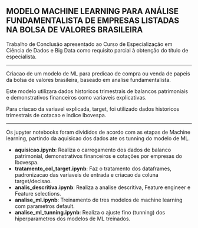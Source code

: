 ## MODELO MACHINE LEARNING PARA ANÁLISE FUNDAMENTALISTA DE EMPRESAS LISTADAS NA BOLSA DE VALORES BRASILEIRA

Trabalho de Conclusão apresentado ao Curso de Especialização em Ciência de Dados e Big Data como requisito parcial à obtenção do título de especialista.

----

Criacao de um modelo de ML para predicao de compra ou venda de papeis da bolsa de valores brasileira, baseado em analise fundamentalista.

Este modelo utilizara dados historicos trimestrais de balancos patrimoniais e demonstrativos financeiros como variaveis explicativas.

Para criacao da variavel explicada, target, foi utilizado dados historicos trimestrais de cotacao e indice Ibovespa.

----

Os jupyter notebooks foram divididos de acordo com as etapas de Machine learning, partindo da aquisicao dos dados ate os tunning do modelo de ML.

- **aquisicao.ipynb**: Realiza o carregamento dos dados de balanco patrimonial, demonstrativos financeiros e cotações por empresas do Ibovespa.
- **tratamento_col_target.ipynb**: Faz o tratamento dos dataframes, padronizacao das variaveis de entrada e criacao da coluna target/decisao.
- **analis_descritiva.ipynb**: Realiza a analise descritiva, Feature engineer e Feature selections.
- **analise_ml.ipynb**: Treinamento de tres modelos de machine learning com parametros default.
- **analise_ml_tunning.ipynb**: Realiza o ajuste fino (tunning) dos hiperparametros dos modelos de ML treinados.
